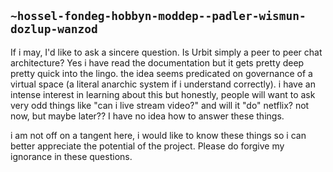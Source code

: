 ## `~hossel-fondeg-hobbyn-moddep--padler-wismun-dozlup-wanzod`
If i may, I'd like to ask a sincere question.
Is Urbit simply a peer to peer chat architecture? Yes i have read the documentation but it gets pretty deep pretty quick into the lingo. the idea seems predicated on governance of a virtual space (a literal anarchic system if i understand correctly). i have an intense interest in learning about this but honestly, people will want to ask very odd things like "can i live stream video?" and will it "do" netflix?  not now, but maybe later??
I have no idea how to answer these things.

i am not off on a tangent here, i would like to know these things so i can better appreciate the potential of the project.
Please do forgive my ignorance in these questions.